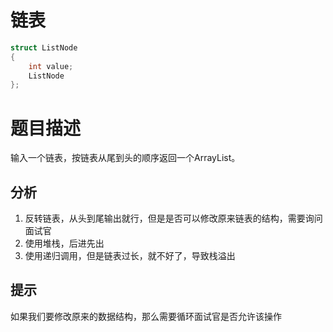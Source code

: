 # 链表
```cpp
struct ListNode
{
    int value;
    ListNode
};
```
# 题目描述
输入一个链表，按链表从尾到头的顺序返回一个ArrayList。

## 分析

1. 反转链表，从头到尾输出就行，但是是否可以修改原来链表的结构，需要询问面试官
2. 使用堆栈，后进先出
3. 使用递归调用，但是链表过长，就不好了，导致栈溢出


## 提示
如果我们要修改原来的数据结构，那么需要循环面试官是否允许该操作